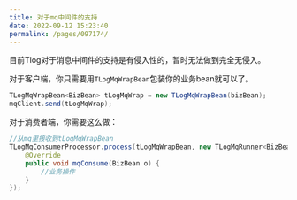 ```yaml
---
title: 对于mq中间件的支持
date: 2022-09-12 15:23:40
permalink: /pages/097174/
---
```


目前Tlog对于消息中间件的支持是有侵入性的，暂时无法做到完全无侵入。

对于客户端，你只需要用`TLogMqWrapBean`包装你的业务bean就可以了。

```java
TLogMqWrapBean<BizBean> tLogMqWrap = new TLogMqWrapBean(bizBean);
mqClient.send(tLogMqWrap);
```



对于消费者端，你需要这么做：

```java
//从mq里接收到tLogMqWrapBean
TLogMqConsumerProcessor.process(tLogMqWrapBean, new TLogMqRunner<BizBean>() {
    @Override
    public void mqConsume(BizBean o) {
	    //业务操作
    }
});
```
